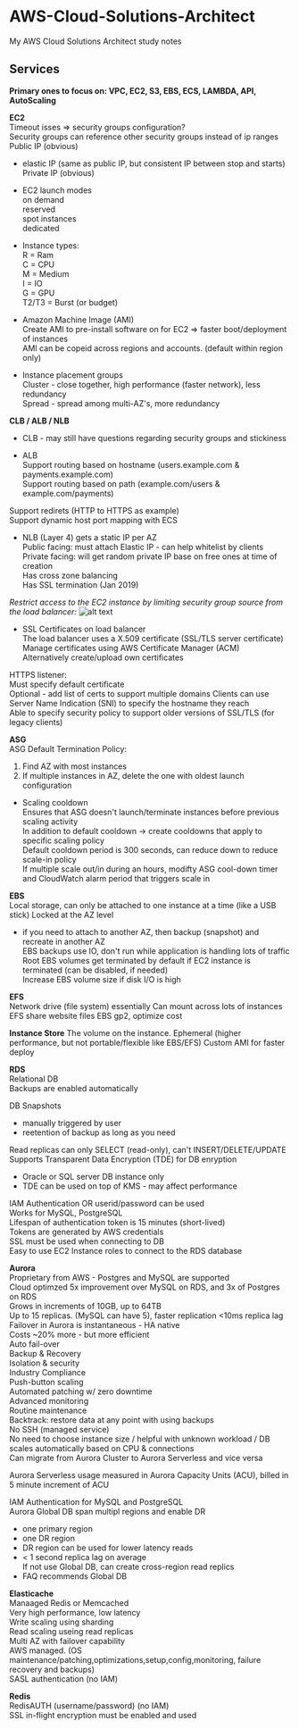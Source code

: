 # AWS-Cloud-Solutions-Architect
My AWS Cloud Solutions Architect study notes

## Services

**Primary ones to focus on:  VPC, EC2, S3, EBS, ECS, LAMBDA, API, AutoScaling**

**EC2**  
Timeout isses => security groups configuration?  
Security groups can reference other security groups instead of ip ranges  
Public IP (obvious)  
* elastic IP (same as public IP, but consistent IP between stop and starts)
Private IP (obvious)  
   
* EC2 launch modes  
on demand  
reserved  
spot instances  
dedicated  
   
* Instance types:  
R = Ram  
C = CPU  
M = Medium  
I = IO  
G = GPU  
T2/T3 = Burst (or budget)  

* Amazon Machine Image (AMI)  
Create AMI to pre-install software on for EC2 => faster boot/deployment of instances  
AMI can be copeid across regions and accounts.  (default within region only)  
  
* Instance placement groups  
Cluster - close together, high performance (faster network), less redundancy  
Spread - spread among multi-AZ's, more redundancy  

**CLB / ALB / NLB**  
* CLB - may still have questions regarding security groups and stickiness  
  
* ALB  
Support routing based on hostname (users.example.com & payments.example.com)  
Support routing based on path (example.com/users & example.com/payments)  


Support redirets (HTTP to HTTPS as example)  
Support dynamic host port mapping with ECS  

* NLB (Layer 4) gets a static IP per AZ  
Public facing: must attach Elastic IP - can help whitelist by clients  
Private facing: will get random private IP base on free ones at time of creation  
Has cross zone balancing  
Has SSL termination (Jan 2019)  
  
*Restrict access to the EC2 instance by limiting security group source from the load balancer:*
![alt text](https://github.com/rlam13/AWS-Cloud-Solutions-Architect/blob/master/screenshots/load_balancer_security_groups.png)

* SSL Certificates on load balancer  
The load balancer uses a X.509 certificate (SSL/TLS server certificate)  
Manage certificates using AWS Certificate Manager (ACM)  
Alternatively create/upload own certificates
  
HTTPS listener:  
Must specify default certificate  
Optional - add list of certs to support multiple domains
Clients can use Server Name Indication (SNI) to specify the hostname they reach  
Able to specify security policy to support older versions of SSL/TLS (for legacy clients)  

  
**ASG**  
ASG Default Termination Policy:  
1. Find AZ with most instances
2. If multiple instances in AZ, delete the one with oldest launch configuration  
  
* Scaling cooldown  
Ensures that ASG doesn't launch/terminate instances before previous scaling activity  
In addition to default cooldown -> create cooldowns that apply to specific scaling policy  
Default cooldown period is 300 seconds, can reduce down to reduce scale-in policy  
If multiple scale out/in during an hours, modifty ASG cool-down timer and CloudWatch alarm period that triggers scale in  

**EBS**  
Local storage, can only be attached to one instance at a time (like a USB stick)
Locked at the AZ level  
* if you need to attach to another AZ, then backup (snapshot) and recreate in another AZ  
EBS backups use IO, don't run while application is handling lots of traffic  
Root EBS volumes get terminated by default if EC2 instance is terminated (can be disabled, if needed)  
Increase EBS volume size if disk I/O is high

**EFS**  
Network drive (file system) essentially
Can mount across lots of instances  
EFS share website files
EBS gp2, optimize cost

**Instance Store**
The volume on the instance.  Ephemeral (higher performance, but not portable/flexible like EBS/EFS)
Custom AMI for faster deploy  
  
**RDS**  
Relational DB  
Backups are enabled automatically  
  
DB Snapshots  
* manually triggered by user  
* reetention of backup as long as you need  
  
Read replicas can only SELECT (read-only), can't INSERT/DELETE/UPDATE  
Supports Transparent Data Encryption (TDE) for DB enryption  
* Oracle or SQL server DB instance only  
* TDE can be used on top of KMS - may affect performance  
  
IAM Authentication OR userid/password can be used  
Works for MySQL, PostgreSQL  
Lifespan of authentication token is 15 minutes (short-lived)  
Tokens are generated by AWS credentials   
SSL must be used when connecting to DB  
Easy to use EC2 Instance roles to connect to the RDS database  
  
**Aurora**  
Proprietary from AWS  - Postgres and MySQL are supported  
Cloud optimzed 5x improvement over MySQL on RDS, and 3x of Postgres on RDS  
Grows in increments of 10GB, up to 64TB  
Up to 15 replicas.  (MySQL can have 5), faster replication <10ms replica lag  
Failover in Aurora is instantaneous - HA native  
Costs ~20% more - but more efficient  
Auto fail-over  
Backup & Recovery  
Isolation & security  
Industry Compliance  
Push-button scaling  
Automated patching w/ zero downtime  
Advanced monitoring  
Routine maintenance  
Backtrack: restore data at any point with using backups  
No SSH (managed service)  
No need to choose instance size / helpful with unknown workload / DB scales automatically based on CPU & connections  
Can migrate from Aurora Cluster to Aurora Serverless and vice versa  
  
Aurora Serverless usage measured in Aurora Capacity Units (ACU), billed in 5 minute increment of ACU  
  
IAM Authentication for MySQL and PostgreSQL  
Aurora Global DB span multipl regions and enable DR  
* one primary region  
* one DR region  
* DR region can be used for lower latency reads  
* < 1 second replica lag on average  
If not use Global DB, can create cross-region read replics  
* FAQ recommends Global DB  
  
**Elasticache**  
Manaaged Redis or Memcached  
Very high performance, low latency  
Write scaling using sharding  
Read scaling useing read replicas  
Multi AZ with failover capability  
AWS managed. (OS maintenance/patching,optimizations,setup,config,monitoring, failure recovery and backups)  
SASL authentication (no IAM)  

**Redis**  
RedisAUTH (username/password) (no IAM)  
SSL in-flight encryption must be enabled and used  


